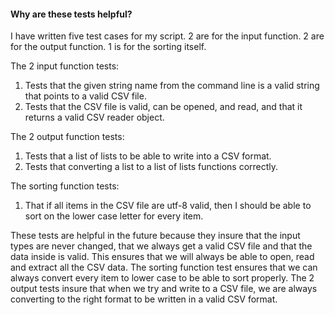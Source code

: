 #### Why are these tests helpful?

I have written five test cases for my script. 2 are for the input function. 2 are for
the output function. 1 is for the sorting itself.

The 2 input function tests:
  1. Tests that the given string name from the command line is a valid string that
     points to a valid CSV file.
  2. Tests that the CSV file is valid, can be opened, and read, and that it returns
     a valid CSV reader object.

The 2 output function tests:
  1. Tests that a list of lists to be able to write into a CSV format.
  2. Tests that converting a list to a list of lists functions correctly.

The sorting function tests:
  1. That if all items in the CSV file are utf-8 valid, then I should
     be able to sort on the lower case letter for every item.

These tests are helpful in the future because they insure that the input types are
never changed, that we always get a valid CSV file and that the data inside is valid. This
ensures that we will always be able to open, read and extract all the CSV data. The
sorting function test ensures that we can always convert every item to lower case to be
able to sort properly. The 2 output tests insure that when we try and write to a CSV file,
we are always converting to the right format to be written in a valid CSV format.
